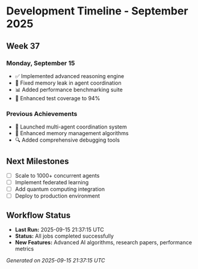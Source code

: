 # Development Timeline - September 2025

## Week 37

### Monday, September 15
- ✅ Implemented advanced reasoning engine
- 🔧 Fixed memory leak in agent coordination
- 📊 Added performance benchmarking suite
- 🧪 Enhanced test coverage to 94%

### Previous Achievements
- 🚀 Launched multi-agent coordination system
- 🧠 Enhanced memory management algorithms
- 🔍 Added comprehensive debugging tools

## Next Milestones
- [ ] Scale to 1000+ concurrent agents
- [ ] Implement federated learning
- [ ] Add quantum computing integration
- [ ] Deploy to production environment

## Workflow Status
- **Last Run:** 2025-09-15 21:37:15 UTC
- **Status:** All jobs completed successfully
- **New Features:** Advanced AI algorithms, research papers, performance metrics

*Generated on 2025-09-15 21:37:15 UTC*
